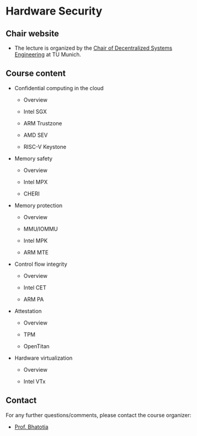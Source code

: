 # Hardware Security

## Chair website

- The lecture is organized by the [Chair of Decentralized Systems Engineering](https://dse.in.tum.de/) at TU Munich.

## Course content

- Confidential computing in the cloud

  - Overview

  - Intel SGX
  
  - ARM Trustzone
  
  - AMD SEV
  
  - RISC-V Keystone
  
  
- Memory safety

  - Overview
  
  - Intel MPX
  
  - CHERI
  
- Memory protection

  - Overview
  
  - MMU/IOMMU
  
  - Intel MPK
  
  - ARM MTE
  
- Control flow integrity

  - Overview
  
  - Intel CET
  
  - ARM PA
  
- Attestation

  - Overview
  
  - TPM
  
  - OpenTitan


- Hardware virtualization

  - Overview
  
  - Intel VTx

## Contact

For any further questions/comments, please contact the course organizer:

- [Prof. Bhatotia](https://dse.in.tum.de/bhatotia/)

